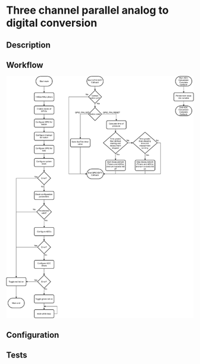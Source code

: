# Three channel parallel analog to digital conversion
## Description


## Workflow
![](Documentation/ADC_PAP.png)

## Configuration


## Tests
